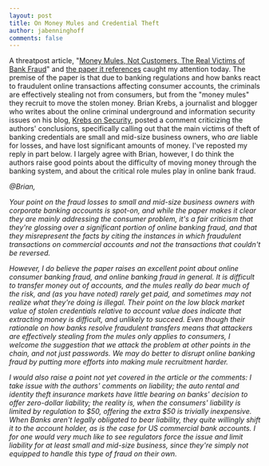 ```yaml
---
layout: post
title: On Money Mules and Credential Theft
author: jabenninghoff
comments: false
---
```

A threatpost article, "[Money Mules, Not Customers, The Real Victims of
Bank Fraud](https://web.archive.org/web/20130225095457/http://threatpost.com/en_us/blogs/money-mules-not-customers-real-victims-bank-fraud-032712)"
and [the paper it references](https://web.archive.org/web/20151031113601/http://research.microsoft.com/apps/pubs/?id=161829) caught
my attention today. The premise of the paper is that due to banking
regulations and how banks react to fraudulent online transactions
affecting consumer accounts, the criminals are effectively stealing not
from consumers, but from the "money mules" they recruit to move the
stolen money. Brian Krebs, a journalist and blogger who writes about the
online criminal underground and information security issues on his blog,
[Krebs on Security](http://krebsonsecurity.com/), posted a comment
criticizing the authors' conclusions, specifically calling out that the
main victims of theft of banking credentials are small and mid-size
business owners, who *are* liable for losses, and have lost significant
amounts of money. I've reposted my reply in part below. I largely agree
with Brian, however, I do think the authors raise good points about the
difficulty of moving money through the banking system, and about the
critical role mules play in online bank fraud.

*@Brian,*

*Your point on the fraud losses to small and mid-size business owners
with corporate banking accounts is spot-on, and while the paper makes it
clear they are mainly addressing the consumer problem, it's a fair
criticism that they're glossing over a significant portion of online
banking fraud, and that they misrepresent the facts by citing the
instances in which fraudulent transactions on commercial accounts and
not the transactions that couldn't be reversed.*

*However, I do believe the paper raises an excellent point about online
consumer banking fraud, and online banking fraud in general. It is
difficult to transfer money out of accounts, and the mules really do
bear much of the risk, and (as you have noted) rarely get paid, and
sometimes may not realize what they're doing is illegal. Their point on
the low black market value of stolen credentials relative to account
value does indicate that extracting money is difficult, and unlikely to
succeed. Even though their rationale on how banks resolve fraudulent
transfers means that attackers are effectively stealing from the mules
only applies to consumers, I welcome the suggestion that we attack the
problem at other points in the chain, and not just passwords. We may do
better to disrupt online banking fraud by putting more efforts into
making mule recruitment harder.*

*I would also raise a point not yet covered in the article or the
comments: I take issue with the authors' comments on liability; the auto
rental and identity theft insurance markets have little bearing on
banks' decision to offer zero-dollar liability; the reality is, when the
consumers' liability is limited by regulation to \$50, offering the
extra \$50 is trivially inexpensive. When Banks aren't legally obligated
to bear liability, they quite willingly shift it to the account holder,
as is the case for US commercial bank accounts. I for one would very
much like to see regulators force the issue and limit liability for at
least small and mid-size business, since they're simply not equipped to
handle this type of fraud on their own.*
